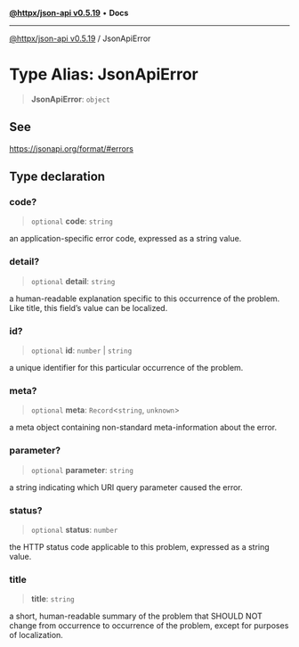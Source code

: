 [**@httpx/json-api v0.5.19**](../README.md) • **Docs**

***

[@httpx/json-api v0.5.19](../README.md) / JsonApiError

# Type Alias: JsonApiError

> **JsonApiError**: `object`

## See

https://jsonapi.org/format/#errors

## Type declaration

### code?

> `optional` **code**: `string`

an application-specific error code, expressed as a string value.

### detail?

> `optional` **detail**: `string`

a human-readable explanation specific to this occurrence of the problem. Like title, this field’s value can be localized.

### id?

> `optional` **id**: `number` \| `string`

a unique identifier for this particular occurrence of the problem.

### meta?

> `optional` **meta**: `Record`\<`string`, `unknown`\>

a meta object containing non-standard meta-information about the error.

### parameter?

> `optional` **parameter**: `string`

a string indicating which URI query parameter caused the error.

### status?

> `optional` **status**: `number`

the HTTP status code applicable to this problem, expressed as a string value.

### title

> **title**: `string`

a short, human-readable summary of the problem that SHOULD NOT change from occurrence to occurrence of the problem, except for purposes of localization.

